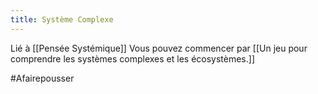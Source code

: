 ```yaml
---
title: Système Complexe
---
```


Lié à [[Pensée Systémique]]
Vous pouvez commencer par [[Un jeu pour comprendre les systèmes complexes et les écosystèmes.]]

#Afairepousser 
